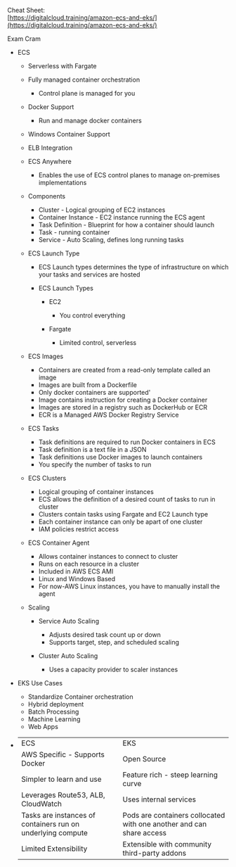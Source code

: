 Cheat Sheet:  
[https://digitalcloud.training/amazon-ecs-and-eks/](https://digitalcloud.training/amazon-ecs-and-eks/)
 
Exam Cram

- ECS
    
    - Serverless with Fargate
    - Fully managed container orchestration
        
        - Control plane is managed for you
    - Docker Support
        
        - Run and manage docker containers
    - Windows Container Support
    - ELB Integration
    - ECS Anywhere
        
        - Enables the use of ECS control planes to manage on-premises implementations
    - Components
        
        - Cluster - Logical grouping of EC2 instances
        - Container Instance - EC2 instance running the ECS agent
        - Task Definition - Blueprint for how a container should launch
        - Task - running container
        - Service - Auto Scaling, defines long running tasks
    - ECS Launch Type
        
        - ECS Launch types determines the type of infrastructure on which your tasks and services are hosted
        - ECS Launch Types
            
            - EC2
                
                - You control everything
            - Fargate
                
                - Limited control, serverless
    - ECS Images
        
        - Containers are created from a read-only template called an image
        - Images are built from a Dockerfile
        - Only docker containers are supported'
        - Image contains instruction for creating a Docker container
        - Images are stored in a registry such as DockerHub or ECR
        - ECR is a Managed AWS Docker Registry Service
    - ECS Tasks
        
        - Task definitions are required to run Docker containers in ECS
        - Task definition is a text file in a JSON
        - Task definitions use Docker images to launch containers
        - You specify the number of tasks to run
    - ECS Clusters
        
        - Logical grouping of container instances
        - ECS allows the definition of a desired count of tasks to run in cluster
        - Clusters contain tasks using Fargate and EC2 Launch type
        - Each container instance can only be apart of one cluster
        - IAM policies restrict access
    - ECS Container Agent
        
        - Allows container instances to connect to cluster
        - Runs on each resource in a cluster
        - Included in AWS ECS AMI
        - Linux and Windows Based
        - For now-AWS Linux instances, you have to manually install the agent
    - Scaling
        
        - Service Auto Scaling
            
            - Adjusts desired task count up or down
            - Supports target, step, and scheduled scaling
        - Cluster Auto Scaling
            
            - Uses a capacity provider to scaler instances
- EKS Use Cases
    
    - Standardize Container orchestration
    - Hybrid deployment
    - Batch Processing
    - Machine Learning
    - Web Apps
- |   |   |
    |---|---|
    |ECS|EKS|
    |AWS Specific - Supports Docker|Open Source|
    |Simpler to learn and use|Feature rich - steep learning curve|
    |Leverages Route53, ALB, CloudWatch|Uses internal services|
    |Tasks are instances of containers run on underlying compute|Pods are containers collocated with one another and can share access|
    |Limited Extensibility|Extensible with community third-party addons|